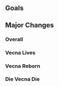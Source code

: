 

## Goals


## Major Changes
### Overall


### Vecna Lives


### Vecna Reborn


### Die Vecna Die


